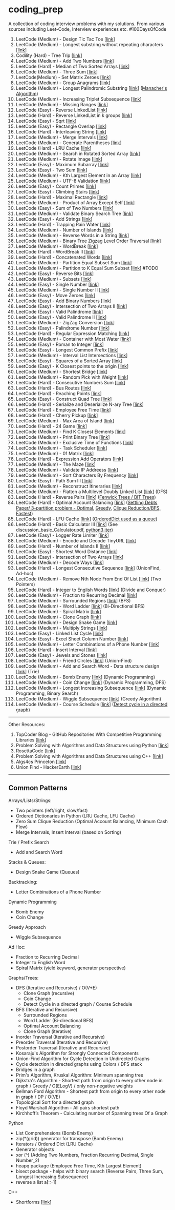 # coding_prep
A collection of coding interview problems with my solutions. From various sources including Leet-Code, Interview experiences etc.
#100DaysOfCode

1. LeetCode (Medium) - Design Tic Tac Toe [[link](https://leetcode.com/problems/design-tic-tac-toe/)]
2. LeetCode (Medium) - Longest substring without repeating characters [[link](https://leetcode.com/problems/longest-substring-without-repeating-characters/)]
3. Codility (Hard) - Tree Trip [[link](https://app.codility.com/programmers/task/tree_trip/)]
4. LeetCode (Medium) - Add Two Numbers [[link](https://leetcode.com/problems/add-two-numbers/)]
5. LeetCode (Hard) - Median of Two Sorted Arrays [[link](https://leetcode.com/problems/median-of-two-sorted-arrays/)]
6. LeetCode (Medium) - Three Sum [[link](https://leetcode.com/problems/3sum)]   
7. LeetCode(Medium) - Set Matrix Zeroes [[link](https://leetcode.com/problems/set-matrix-zeroes/)]
8. LeetCode (Medium) - Group Anagrams [[link](https://leetcode.com/problems/group-anagrams/)]
9. LeetCode (Medium) - Longest Palindromic Substring [[link](https://leetcode.com/problems/longest-palindromic-substring/)] ([Manacher's Algorithm](https://www.geeksforgeeks.org/manachers-algorithm-linear-time-longest-palindromic-substring-part-1/))
10. LeetCode (Medium) - Increasing Triplet Subsequence [[link](https://leetcode.com/problems/increasing-triplet-subsequence/)]
11. LeetCode (Medium) - Missing Ranges [[link](https://leetcode.com/problems/missing-ranges/)]
12. LeetCode (Easy) - Reverse LinkedList [[link](https://leetcode.com/problems/reverse-linked-list/)]
13. LeetCode (Hard) - Reverse LinkedList in k groups [[link](https://leetcode.com/problems/reverse-nodes-in-k-group/submissions/)]
14. LeetCode (Easy) - Sqrt [[link](https://leetcode.com/problems/sqrtx/)]
15. LeetCode (Easy) - Rectangle Overlap [[link](https://leetcode.com/problems/rectangle-overlap/)]
16. LeetCode (Hard) - Interleaving String [[link](https://leetcode.com/problems/interleaving-string/)]
17. LeetCode (Medium) - Merge Intervals [[link](https://leetcode.com/problems/merge-intervals/)]
18. LeetCode (Medium) - Generate Parentheses [[link](https://leetcode.com/problems/generate-parentheses/)]
19. LeetCode (Hard) - LRU Cache [[link](https://leetcode.com/problems/lru-cache/)]
20. LeetCode (Medium) - Search in Rotated Sorted Array [[link](https://leetcode.com/problems/search-in-rotated-sorted-array/)]
21. LeetCode (Medium) - Rotate Image [[link](https://leetcode.com/problems/rotate-image/)]
22. LeetCode (Easy) - Maximum Subarray [[link](https://leetcode.com/problems/maximum-subarray/)]
23. LeetCode (Easy) - Two Sum [[link](https://leetcode.com/problems/two-sum/)]
24. LeetCode (Medium) - Kth Largest Element in an Array [[link](https://leetcode.com/problems/kth-largest-element-in-an-array/)]
25. LeetCode (Medium) - UTF-8 Validation [[link](https://leetcode.com/problems/utf-8-validation/)]
26. LeetCode (Easy) - Count Primes [[link](https://leetcode.com/problems/count-primes/)]
27. LeetCode (Easy) - Climbing Stairs [[link](https://leetcode.com/problems/climbing-stairs/)]
28. LeetCode (Hard) - Maximal Rectangle [[link](https://leetcode.com/problems/maximal-rectangle/)]
29. LeetCode (Medium) - Product of Array Except Self [[link](https://leetcode.com/problems/product-of-array-except-self/)]
30. LeetCode (Easy) - Sum of Two Numbers [[link](https://leetcode.com/problems/sum-of-two-integers/)]
31. LeetCode (Medium) - Validate Binary Search Tree [[link](https://leetcode.com/problems/validate-binary-search-tree/)]
32. LeetCode (Easy) - Add Strings [[link](https://leetcode.com/problems/add-strings/)]
33. LeetCode (Hard) - Trapping Rain Water [[link](https://leetcode.com/problems/trapping-rain-water/)]
34. LeetCode (Medium) - Number of Islands [[link](https://leetcode.com/problems/number-of-islands/)]
35. LeetCode (Medium) - Reverse Words in a String [[link](https://leetcode.com/problems/reverse-words-in-a-string/)]
36. LeetCode (Medium) - Binary Tree Zigzag Level Order Traversal [[link](https://leetcode.com/problems/binary-tree-zigzag-level-order-traversal/)]
37. LeetCode (Medium) - WordBreak [[link](https://leetcode.com/problems/word-break/)]
38. LeetCode (Hard) - WordBreak II [[link](https://leetcode.com/problems/word-break-ii/)]
39. LeetCode (Hard) - Concatenated Words [[link](https://leetcode.com/problems/concatenated-words/)]
40. LeetCode (Medium) - Partition Equal Subset Sum [[link](https://leetcode.com/problems/partition-equal-subset-sum/)]
41. LeetCode (Medium) - Partition to K Equal Sum Subset [[link](https://leetcode.com/problems/partition-to-k-equal-sum-subsets/)] #TODO
42. LeetCode (Easy) - Reverse Bits [[link](https://leetcode.com/problems/reverse-bits/)]
43. LeetCode (Medium) - Subsets [[link](https://leetcode.com/problems/subsets/)]
44. LeetCode (Easy) - Single Number [[link](https://leetcode.com/problems/single-number/)]
45. LeetCode (Medium) - Single Number II [[link](https://leetcode.com/problems/single-number-ii/)]
46. LeetCode (Easy) - Move Zeroes [[link](https://leetcode.com/problems/move-zeroes/)]
47. LeetCode (Easy) - Add Binary Numbers [[link](https://leetcode.com/problems/add-binary/)]
48. LeetCode (Easy) - Intersection of Two Arrays II [[link](https://leetcode.com/problems/intersection-of-two-arrays-ii/)]
49. LeetCode (Easy) - Valid Palindrome [[link](https://leetcode.com/problems/valid-palindrome/)]
50. LeetCode (Easy) - Valid Palindrome II [[link](https://leetcode.com/problems/valid-palindrome-ii/)]
51. LeetCode (Medium) - ZigZag Conversion [[link](https://leetcode.com/problems/zigzag-conversion/)]
52. LeetCode (Easy) - Palindrome Number [[link](https://leetcode.com/problems/palindrome-number/)]
53. LeetCode (Hard) - Regular Expression Matching [[link](https://leetcode.com/problems/regular-expression-matching/)]
54. LeetCode (Medium) - Container with Most Water [[link](https://leetcode.com/problems/container-with-most-water/)]
55. LeetCode (Easy) - Roman to Integer [[link](https://leetcode.com/problems/roman-to-integer/)]
56. LeetCode (Easy) - Longest Common Prefix [[link](https://leetcode.com/problems/longest-common-prefix/)] 
57. LeetCode (Medium) - Interval List Intersections [[link](https://leetcode.com/problems/interval-list-intersections/)]
58. LeetCode (Easy) - Squares of a Sorted Array [[link](https://leetcode.com/problems/squares-of-a-sorted-array/)]
59. LeetCode (Easy) - K Closest points to the origin [[link](https://leetcode.com/problems/k-closest-points-to-origin/)]
60. LeetCode (Medium) - Shortest Bridge [[link](https://leetcode.com/problems/shortest-bridge/)]
61. LeetCode (Medium) - Random Pick with Weight [[link](https://leetcode.com/problems/random-pick-with-weight/)]
62. LeetCode (Hard) - Consecutive Numbers Sum [[link](https://leetcode.com/problems/consecutive-numbers-sum/)]
63. LeetCode (Hard) - Bus Routes [[link](https://leetcode.com/problems/bus-routes/)]
64. LeetCode (Hard) - Reaching Points [[link](https://leetcode.com/problems/reaching-points/)]
65. LeetCode (Easy) - Construct Quad Tree [[link](https://leetcode.com/problems/construct-quad-tree/)]
66. LeetCode (Hard) - Serialize and Deserialize N-ary Tree [[link](https://leetcode.com/problems/serialize-and-deserialize-n-ary-tree/)]
67. LeetCode (Hard) - Employee Free Time [[link](https://leetcode.com/problems/employee-free-time/)]
68. LeetCode (Hard) - Cherry Pickup [[link](https://leetcode.com/problems/cherry-pickup/)]
69. LeetCode (Medium) - Max Area of Island [[link](https://leetcode.com/problems/max-area-of-island/)]
70. LeetCode (Hard) - 24 Game [[link](https://leetcode.com/problems/24-game/)]
71. LeetCode (Medium) - Find K Closest Elements [[link](https://leetcode.com/problems/find-k-closest-elements/)]
72. LeetCode (Medium) - Print Binary Tree [[link](https://leetcode.com/problems/print-binary-tree)]
73. LeetCode (Medium) - Exclusive Time of Functions [[link](https://leetcode.com/problems/exclusive-time-of-functions/)]
74. LeetCode (Medium) - Task Scheduler [[link](https://leetcode.com/problems/task-scheduler/)]
75. LeetCode (Medium) - 01 Matrix [[link](https://leetcode.com/problems/01-matrix/)]
76. LeetCode (Hard) - Expression Add Operators [[link](https://leetcode.com/problems/expression-add-operators/)]
77. LeetCode (Medium) - The Maze [[link](https://leetcode.com/problems/the-maze/)]
78. LeetCode (Medium) - Validate IP Addreess [[link](https://leetcode.com/problems/validate-ip-address/)]
79. LeetCode (Medium) - Sort Characters By Frequency [[link](https://leetcode.com/problems/sort-characters-by-frequency/)]
80. LeetCode (Easy) - Path Sum III [[link](https://leetcode.com/problems/path-sum-iii/)]
81. LeetCode (Medium) - Reconstruct Itineraries [[link](https://leetcode.com/problems/reconstruct-itinerary/)]
82. LeetCode (Medium) - Flatten a Multilevel Doubly Linked List [[link](https://leetcode.com/problems/flatten-a-multilevel-doubly-linked-list/)] (DFS)
83. LeetCode (Hard) - Reverse Pairs [[link](https://leetcode.com/problems/reverse-pairs/)] ([Fenwick Trees / BIT Trees](https://www.geeksforgeeks.org/binary-indexed-tree-or-fenwick-tree-2/))
84. LeetCode (Hard) - Optimal Account Balancing [[link](https://leetcode.com/problems/optimal-account-balancing/)] ([Settling Debts Paper/ 3-partition problem - Optimal](http://www.mathmeth.com/tom/files/settling-debts.pdf), [Greedy](https://www.geeksforgeeks.org/minimize-cash-flow-among-given-set-friends-borrowed-money/), [Clique Reduction/BFS, Fastest](https://cs.stackexchange.com/questions/46968/self-reducibility-of-clique))
85. LeetCode (Hard) - LFU Cache [[link](https://leetcode.com/problems/lfu-cache/)] ([OrderedDict used as a queue](https://docs.python.org/3/library/collections.html#collections.OrderedDict))
86. LeetCode (Hard) - Basic Calculator III [[link](https://leetcode.com/problems/basic-calculator-iii/)] (See discussion_basic_Calculator.pdf, [python3 iter](https://docs.python.org/3/library/functions.html#iter))
87. LeetCode (Easy) - Logger Rate Limiter [[link](https://leetcode.com/problems/logger-rate-limiter/)]
88. LeetCode (Medium) - Encode and Decode TinyURL [[link](https://leetcode.com/problems/encode-and-decode-tinyurl/)]
89. LeetCode (Hard) - Number of Islands II [[link](https://leetcode.com/problems/number-of-islands-ii/)]
90. LeetCode (Easy) - Shortest Word Distance [[link](https://leetcode.com/problems/shortest-word-distance/)]
91. LeetCode (Easy) - Intersection of Two Arrays [[link](https://leetcode.com/problems/intersection-of-two-arrays/)]
92. LeetCode (Medium) - Decode Ways [[link](https://leetcode.com/problems/decode-ways/)]
93. LeetCode (Hard) - Longest Consecutive Sequence [[link](https://leetcode.com/problems/longest-consecutive-sequence/)] (UnionFind, Ad-hoc)
94. LeetCode (Medium) - Remove Nth Node From End Of List [[link](https://leetcode.com/problems/remove-nth-node-from-end-of-list/)] (Two Pointers)
95. LeetCode (Hard) - Integer to English Words [[link](https://leetcode.com/problems/integer-to-english-words/)] (Divide and Conquer)
96. LeetCode (Medium) - Fraction to Recurring Decimal [[link](https://leetcode.com/problems/fraction-to-recurring-decimal/)]
97. LeetCode (Medium) - Surrounded Regions [[link](https://leetcode.com/problems/surrounded-regions/)] (BFS)
98. LeetCode (Medium) - Word Ladder [[link](https://leetcode.com/problems/word-ladder/)] (Bi-Directional BFS)
99. LeetCode (Medium) - Spiral Matrix [[link](https://leetcode.com/problems/spiral-matrix/)]
100. LeetCode (Medium) - Clone Graph [[link](https://leetcode.com/problems/clone-graph/)]
101. LeetCode (Medium) - Design Snake Game [[link](https://leetcode.com/problems/design-snake-game/)]
102. LeetCode (Medium) - Multiply Strings [[link](https://leetcode.com/problems/multiply-strings/)]
103. LeetCode (Easy) - Linked List Cycle [[link](https://leetcode.com/problems/linked-list-cycle/)]
104. LeetCode (Easy) - Excel Sheet Column Number [[link](https://leetcode.com/problems/excel-sheet-column-number/)]
105. LeetCode (Medium) - Letter Combinations of a Phone Number [[link](https://leetcode.com/problems/letter-combinations-of-a-phone-number/)]
106. LeetCode (Hard) - Insert Interval [[link](https://leetcode.com/problems/insert-interval/)]
107. LeetCode (Easy) - Jewels and Stones [[link](https://leetcode.com/problems/jewels-and-stones/)]
108. LeetCode (Medium) - Friend Circles [[link](https://leetcode.com/problems/friend-circles/)] (Union-Find)
109. LeetCode (Medium) - Add and Search Word - Data structure design [[link](https://leetcode.com/problems/add-and-search-word-data-structure-design/)] (Trie)
110. LeetCode (Medium) - Bomb Enemy [[link](https://leetcode.com/problems/bomb-enemy/)] (Dynamic Programming)
111. LeetCode (Medium) - Coin Change [[link](https://leetcode.com/problems/coin-change/)] (Dynamic Programming, DFS)
112. LeetCode (Medium) - Longest Increasing Subsequence [[link](https://leetcode.com/problems/longest-increasing-subsequence/)] (Dynamic Programming, Binary Search)
113. LeetCode (Medium) - Wiggle Subsequence [[link](https://leetcode.com/problems/wiggle-subsequence/)] (Greedy Algorithm)
114. LeetCode (Medium) - Course Schedule [[link](https://leetcode.com/problems/course-schedule/)] ([Detect cycle in a directed graph](https://www.geeksforgeeks.org/detect-cycle-in-a-graph/))

---

Other Resources:

1. TopCoder Blog - GitHub Repositories With Competitive Programming Libraries [[link](https://www.topcoder.com/blog/github-repositories-with-competitive-programming-libraries/)]
2. Problem Solving with Algorithms and Data Structures using Python [[link](http://interactivepython.org/runestone/static/pythonds/index.html)]
3. RosettaCode [[link](https://rosettacode.org/wiki/Category:Programming_Tasks)]
4. Problem Solving with Algorithms and Data Structures using C++ [[link](https://runestone.academy/runestone/static/cppds/index.html)]
5. Algs4cs Princeton [[link](https://algs4.cs.princeton.edu/lectures/)]
6. Union Find - HackerEarth [[link](https://www.hackerearth.com/practice/notes/disjoint-set-union-union-find/)]

---

## Common Patterns

Arrays/Lists/Strings:

- Two pointers (left/right, slow/fast)  
- Ordered Dictionaries in Python (LRU Cache, LFU Cache)
- Zero Sum Clique Reduction (Optimal Account Balancing, Minimum Cash Flow)
- Merge Intervals, Insert Interval (based on Sorting)

Trie / Prefix Search

- Add and Search Word

Stacks & Queues:

- Design Snake Game (Queues)

Backtracking:

- Letter Combinations of a Phone Number

Dynamic Programming

- Bomb Enemy
- Coin Change

Greedy Approach

- Wiggle Subsequence

Ad Hoc:

- Fraction to Recurring Decimal
- Integer to English Word
- Spiral Matrix (yield keyword, generator perspective)

Graphs/Trees:

- DFS (Iterative and Recursive) / O(V+E)
    - Clone Graph (recursive)
    - Coin Change
    - Detect Cycle in a directed graph / Course Schedule
- BFS (Iterative and Recursive)
    - Surrounded Regions
    - Word Ladder (Bi-directional BFS)
    - Optimal Account Balancing
    - Clone Graph (iterative)
- Inorder Traversal (Iterative and Recursive)
- Preorder Traversal (Iterative and Recursive)
- Postorder Traversal (Iterative and Recursive)
- Kosaraju's Algorithm for Strongly Connected Components
- Union-Find Algorithm for Cycle Detection in Undirected Graphs
- Cycle detection in directed graphs using Colors / DFS stack
- Bridges in a graph
- Prim's Algorithm, Kruskal Algorithm: Minimum spanning tree
- Dijkstra's Algorithm - Shortest path from origin to every other node in graph / Greedy / O(ELogV) / only non-negative weights
- Bellman Ford Algorithm - Shortest path from origin to every other node in graph / DP / O(VE)
- Topological Sort for a directed graph
- Floyd Warshall Algorithm - All pairs shortest path
- Kirchhoff’s Theorem - Calculating number of Spanning trees Of a Graph

Python

- List Comprehensions (Bomb Enemy)
- zip(*(grid)) generator for transpose (Bomb Enemy)
- Iterators / Ordered Dict (LRU Cache)
- Generator objects
- xor (^) (Adding Two Numbers, Fraction Recurring Decimal, Single Number_2)
- heapq package (Employee Free Time, Kth Largest Element)
- bisect package - helps with binary search (Reverse Pairs, Three Sum, Longest Increasing Subsequence)
- reverse a list a[::-1]

C++

- Shortforms [[link](https://gist.github.com/aroraakshit/e8f9d45862cf85ec7b698a679ea37748)]